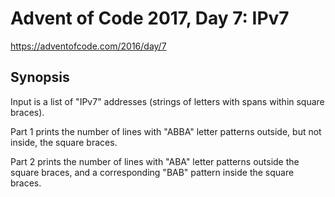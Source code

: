 # Advent of Code 2017, Day 7: IPv7

https://adventofcode.com/2016/day/7

## Synopsis

Input is a list of "IPv7" addresses (strings of letters with spans within square braces).

Part 1 prints the number of lines with "ABBA" letter patterns outside, but not inside, the square braces.

Part 2 prints the number of lines with "ABA" letter patterns outside the square braces, and a corresponding "BAB" pattern inside the square braces.
